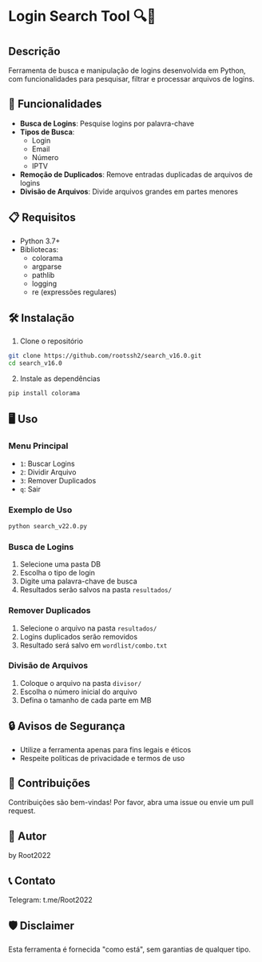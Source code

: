 # Login Search Tool 🔍🔐

## Descrição
Ferramenta de busca e manipulação de logins desenvolvida em Python, com funcionalidades para pesquisar, filtrar e processar arquivos de logins.

## 🚀 Funcionalidades
- **Busca de Logins**: Pesquise logins por palavra-chave
- **Tipos de Busca**: 
  - Login
  - Email
  - Número
  - IPTV
- **Remoção de Duplicados**: Remove entradas duplicadas de arquivos de logins
- **Divisão de Arquivos**: Divide arquivos grandes em partes menores

## 📋 Requisitos
- Python 3.7+
- Bibliotecas:
  - colorama
  - argparse
  - pathlib
  - logging
  - re (expressões regulares)

## 🛠️ Instalação

1. Clone o repositório
```bash
git clone https://github.com/rootssh2/search_v16.0.git
cd search_v16.0
```

2. Instale as dependências
```bash
pip install colorama
```

## 🖥️ Uso

### Menu Principal
- `1`: Buscar Logins
- `2`: Dividir Arquivo
- `3`: Remover Duplicados
- `q`: Sair

### Exemplo de Uso
```bash
python search_v22.0.py
```

### Busca de Logins
1. Selecione uma pasta DB
2. Escolha o tipo de login
3. Digite uma palavra-chave de busca
4. Resultados serão salvos na pasta `resultados/`

### Remover Duplicados
1. Selecione o arquivo na pasta `resultados/`
2. Logins duplicados serão removidos
3. Resultado será salvo em `wordlist/combo.txt`

### Divisão de Arquivos
1. Coloque o arquivo na pasta `divisor/`
2. Escolha o número inicial do arquivo
3. Defina o tamanho de cada parte em MB

## 🔒 Avisos de Segurança
- Utilize a ferramenta apenas para fins legais e éticos
- Respeite políticas de privacidade e termos de uso

## 🤝 Contribuições
Contribuições são bem-vindas! Por favor, abra uma issue ou envie um pull request.

## 👥 Autor
by Root2022

## 📞 Contato
Telegram: t.me/Root2022

## 🛡️ Disclaimer
Esta ferramenta é fornecida "como está", sem garantias de qualquer tipo.
